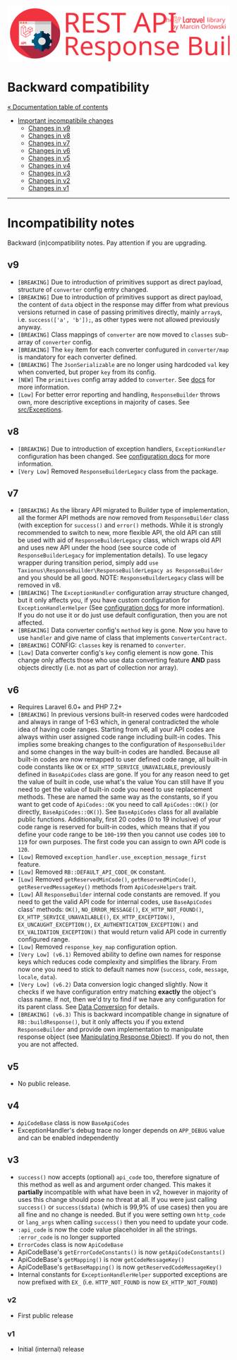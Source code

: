 ![REST API Response Builder for Laravel](../artwork/laravel-api-response-builder-logo.svg)

# Backward compatibility #

[« Documentation table of contents](README.md)

* [Important incompatibile changes](#incompatibility-notes)
  * [Changes in v9](#v9)
  * [Changes in v8](#v8)
  * [Changes in v7](#v7)
  * [Changes in v6](#v6)
  * [Changes in v5](#v5)
  * [Changes in v4](#v4)
  * [Changes in v3](#v3)
  * [Changes in v2](#v2)
  * [Changes in v1](#v1)

---

# Incompatibility notes #

Backward (in)compatibility notes. Pay attention if you are upgrading.

## v9 ##

* `[BREAKING]` Due to introduction of primitives support as direct payload, structure of `converter` config entry changed.
* `[BREAKING]` Due to introduction of primitives support as direct payload, the content of `data` object in the response may differ
  from what previous versions returned in case of passing primitives directly, mainly `array`s, i.e. `success(['a', 'b']);`, as
  other types were not allowed previously anyway.
* `[BREAKING]` Class mappings of `converter` are now moved to `classes` sub-array of `converter` config.
* `[BREAKING]` The `key` item for each converter confugured in `converter/map` is mandatory for each converter defined.
* `[BREAKING]` The `JsonSerializable` are no longer using hardcoded `val` key when converted, but proper `key` from its config.
* `[NEW]` The `primitives` config array added to `converter`. See [docs](config.md) for more information.
* `[Low]` For better error reporting and handling, `ResponseBuilder` throws own, more descriptive exceptions in majority of cases.
  See [src/Exceptions](../src/Exceptions).


## v8 ##

* `[BREAKING]` Due to introduction of exception handlers, `ExceptionHandler` configuration has been changed.
  See [configuration docs](config.md#exception_handler) for more information.
* `[Very Low]` Removed `ResponseBuilderLegacy` class from the package.


## v7 ##

* `[BREAKING]` As the library API migrated to Builder type of implementation, all the former API methods are now removed from
  `ResponseBuilder` class (with exception for `success()` and `error()` methods. While it is strongly recommended to switch
  to new, more flexible API, the old API can still be used with aid of `ResponseBuilderLegacy` class, which wraps old API and
  uses new API under the hood (see source code of `ResponseBuilderLegacy` for implementation details). To use legacy wrapper
  during transition period, simply add `use Taxionus\ResponseBuilder\ResponseBuilderLegacy as ResponseBuilder` and
  you should be all good. NOTE: `ResponseBuilderLegacy` class will be removed in v8.
* `[BREAKING]` The `ExceptionHandler` configuration array structure changed, but it only affects you,
  if you have custom configuration for `ExceptionHandlerHelper` (See [configuration docs](config.md) for more information).
  If you do not use it or do just use default configuration, then you are not affected.
* `[BREAKING]` Data converter config's `method` key is gone. Now you have to use `handler` and give name of class
  that implements `ConverterContract`.
* `[BREAKING]` CONFIG: `classes` key is renamed to `converter`.
* `[Low]` Data converter config's `key` config element is now gone. This change only affects those who use data converting
  feature **AND** pass objects directly (i.e. not as part of collection nor array).


## v6 ##

* Requires Laravel 6.0+ and PHP 7.2+
* `[BREAKING]` In previous versions built-in reserved codes were hardcoded and always in range of 1-63 which, in general
  contradicted the whole idea of having code ranges. Starting from v6, all your API codes are always within user assigned code range
  including built-in codes. This implies some breaking changes to the configuration of `ResponseBuilder` and some changes
  in the way built-in codes are handled. Because all built-in codes are now remapped to user defined code range, all built-in code
  constants like `OK` or `EX_HTTP_SERVICE_UNAVAILABLE`, previously defined in `BaseApiCodes` class are gone. If you for any reason
  need to get the value of built in code, use  what's the value You can still have If you need to get the value of
  built-in code you need to use replacement methods. These are named the same way as the constants, so if you want to get code
  of `ApiCodes::OK` you need to call `ApiCodes::OK()` (or directly, `BaseApiCodes::OK()`). See `BaseApiCodes` class for all
  available public functions. Additionally, first 20 codes (0 to 19 inclusive) of your code range is reserved for built-in codes,
  which means that if you define your code range to be `100`-`199` then you cannot use codes `100` to `119` for own purposes.
  The first code you can assign to own API code is `120`.
* `[Low]` Removed `exception_handler.use_exception_message_first` feature.
* `[Low]` Removed `RB::DEFAULT_API_CODE_OK` constant.
* `[Low]` Removed `getReservedMinCode()`, `getReservedMinCode()`, `getReservedMessageKey()` methods from `ApiCodesHelpers` trait.
* `[Low]` All `ResponseBuilder` internal code constants are removed. If you need to get the valid API code for internal codes,
  use `BaseApiCodes` class' methods: `OK()`, `NO_ERROR_MESSAGE()`, `EX_HTTP_NOT_FOUND()`, `EX_HTTP_SERVICE_UNAVAILABLE()`,
  `EX_HTTP_EXCEPTION()`, `EX_UNCAUGHT_EXCEPTION()`, `EX_AUTHENTICATION_EXCEPTION()` and `EX_VALIDATION_EXCEPTION()` that would
  return valid API code in currently configured range.
* `[Low]` Removed `response_key_map` configuration option.
* `[Very Low] (v6.1)` Removed ability to define own names for response keys which reduces code complexity and simplifies the
  library. From now one you need to stick to default names now (`success`, `code`, `message`, `locale`, `data`).
* `[Very Low] (v6.2)` Data conversion logic changed slightly. Now it checks if we have configuration entry matching **exactly**
  the object's class name. If not, then we'd try to find if we have any configuration for its parent class.
  See [Data Conversion](conversion.md) for details.
* `[BREAKING] (v6.3)` This is backward incompatible change in signature of `RB::buildResponse()`, but it only affects
  you if you extend `ResponseBuilder` and provide own implementation to manipulate response object
  (see [Manipulating Response Object](response.md)). If you do not, then you are not affected.


## v5 ##

* No public release.


## v4 ##

* `ApiCodeBase` class is now `BaseApiCodes`
* ExceptionHandler's debug trace no longer depends on `APP_DEBUG` value and can be enabled independently


## v3 ##

* `success()` now accepts (optional) `api_code` too, therefore signature of this method as well as and argument
  order changed. This makes it **partially** incompatible with what have been in v2, however in majority of uses
  this change should pose no threat at all. If you were just calling `success()` or `success($data)` (which is
  99,9% of use cases) then you are all fine and no change is needed. But if you were setting own
`http_code` or `lang_args` when calling `success()` then you need to update your code.
* `:api_code` is now the code value placeholder in all the strings. `:error_code` is no longer supported
* `ErrorCodes` class is now `ApiCodeBase`
* ApiCodeBase's `getErrorCodeConstants()` is now `getApiCodeConstants()`
* ApiCodeBase's `getMapping()` is now `getCodeMessageKey()`
* ApiCodeBase's `getBaseMapping()` is now `getReservedCodeMessageKey()`
* Internal constants for `ExceptionHandlerHelper` supported exceptions are now prefixed with `EX_` (i.e. `HTTP_NOT_FOUND`
  is now `EX_HTTP_NOT_FOUND`)


### v2 ###

* First public release


### v1 ###

* Initial (internal) release

